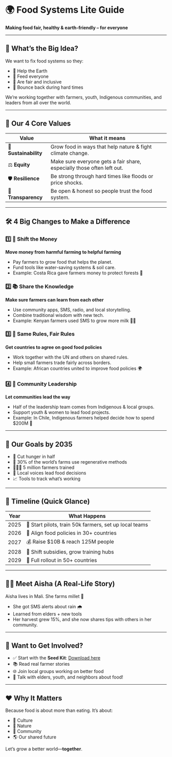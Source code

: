 # 🌍 Food Systems Lite Guide

**Making food fair, healthy & earth-friendly – for everyone**

---

## 🎯 What’s the Big Idea?

We want to fix food systems so they:

* 🌱 Help the Earth
* 🍚 Feed everyone
* 🤝 Are fair and inclusive
* 🔄 Bounce back during hard times

We’re working together with farmers, youth, Indigenous communities, and leaders from all over the world.

---

## 🌟 Our 4 Core Values

| Value                 | What it means                                                          |
| --------------------- | ---------------------------------------------------------------------- |
| 🌱 **Sustainability** | Grow food in ways that help nature & fight climate change.             |
| ⚖️ **Equity**         | Make sure everyone gets a fair share, especially those often left out. |
| 🛡️ **Resilience**    | Be strong through hard times like floods or price shocks.              |
| 👀 **Transparency**   | Be open & honest so people trust the food system.                      |

---

## 🛠️ 4 Big Changes to Make a Difference

### 1️⃣ 💸 Shift the Money

**Move money from harmful farming to helpful farming**

* Pay farmers to grow food that helps the planet.
* Fund tools like water-saving systems & soil care.
* Example: Costa Rica gave farmers money to protect forests 🌳

### 2️⃣ 📚 Share the Knowledge

**Make sure farmers can learn from each other**

* Use community apps, SMS, radio, and local storytelling.
* Combine traditional wisdom with new tech.
* Example: Kenyan farmers used SMS to grow more milk 🐄📲

### 3️⃣ 🧭 Same Rules, Fair Rules

**Get countries to agree on good food policies**

* Work together with the UN and others on shared rules.
* Help small farmers trade fairly across borders.
* Example: African countries united to improve food policies 🌍

### 4️⃣ 🤲 Community Leadership

**Let communities lead the way**

* Half of the leadership team comes from Indigenous & local groups.
* Support youth & women to lead food projects.
* Example: In Chile, Indigenous farmers helped decide how to spend \$200M 🌽

---

## 🚀 Our Goals by 2035

* 🥗 Cut hunger in half
* 🌾 30% of the world’s farms use regenerative methods
* 👩🏽‍🌾 5 million farmers trained
* 💬 Local voices lead food decisions
* 📈 Tools to track what’s working

---

## 📅 Timeline (Quick Glance)

| Year | What Happens                                           |
| ---- | ------------------------------------------------------ |
| 2025 | 🌱 Start pilots, train 50k farmers, set up local teams |
| 2026 | 📜 Align food policies in 30+ countries                |
| 2027 | 💰 Raise \$10B & reach 125M people                     |
| 2028 | 🚿 Shift subsidies, grow training hubs                 |
| 2029 | 🎉 Full rollout in 50+ countries                       |

---

## 👩🏾 Meet Aisha (A Real-Life Story)

Aisha lives in Mali. She farms millet 🌾

* She got SMS alerts about rain 🌧️
* Learned from elders + new tools
* Her harvest grew 15%, and she now shares tips with others in her community.

---

## 🧠 Want to Get Involved?

* ✅ Start with the **Seed Kit**: [Download here](#)
* 📚 Read real farmer stories
* 🌐 Join local groups working on better food
* 💬 Talk with elders, youth, and neighbors about food!

---

## ❤️ Why It Matters

Because food is about more than eating.
It’s about:

* 🧬 Culture
* 🌿 Nature
* 👫 Community
* 🌎 Our shared future

Let’s grow a better world—**together**.

